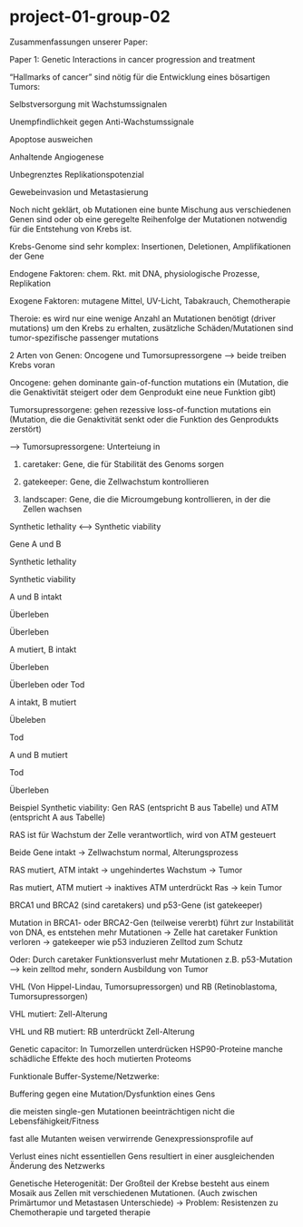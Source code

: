 # project-01-group-02
Zusammenfassungen unserer Paper:

Paper 1: Genetic Interactions in cancer progression and treatment 

“Hallmarks of cancer” sind nötig für die Entwicklung eines bösartigen Tumors: 

Selbstversorgung mit Wachstumssignalen 

Unempfindlichkeit gegen Anti-Wachstumssignale 

Apoptose ausweichen 

Anhaltende Angiogenese 

Unbegrenztes Replikationspotenzial 

Gewebeinvasion und Metastasierung 

 

Noch nicht geklärt, ob Mutationen eine bunte Mischung aus verschiedenen Genen sind oder ob eine geregelte Reihenfolge der Mutationen notwendig für die Entstehung von Krebs ist.  

Krebs-Genome sind sehr komplex: Insertionen, Deletionen, Amplifikationen der Gene 

Endogene Faktoren:  chem. Rkt. mit DNA, physiologische Prozesse, Replikation 

Exogene Faktoren: mutagene Mittel, UV-Licht, Tabakrauch, Chemotherapie 

Theroie: es wird nur eine wenige Anzahl an Mutationen benötigt (driver mutations) um den Krebs zu erhalten, zusätzliche Schäden/Mutationen sind tumor-spezifische passenger mutations 

2 Arten von Genen: Oncogene und Tumorsupressorgene --> beide treiben Krebs voran  

Oncogene: gehen dominante gain-of-function mutations ein (Mutation, die die Genaktivität steigert oder dem Genprodukt eine neue Funktion gibt) 

Tumorsupressorgene: gehen rezessive loss-of-function mutations ein (Mutation, die die Genaktivität senkt oder die Funktion des Genprodukts zerstört) 

--> Tumorsupressorgene: Unterteiung in 

1) caretaker: Gene, die für Stabilität des Genoms sorgen 

2) gatekeeper: Gene, die Zellwachstum kontrollieren  

3) landscaper: Gene, die die Microumgebung kontrollieren, in der die Zellen wachsen  

Synthetic lethality <--> Synthetic viability  

Gene A und B  

Synthetic lethality  

Synthetic viability  

A und B intakt  

Überleben 

Überleben  

A mutiert, B intakt  

Überleben  

Überleben oder Tod 

A intakt, B mutiert  

Übeleben  

Tod 

A und B mutiert  

Tod 

Überleben  

 

Beispiel Synthetic viability: Gen RAS (entspricht B aus Tabelle) und ATM (entspricht A aus Tabelle) 

RAS ist für Wachstum der Zelle verantwortlich, wird von ATM gesteuert 

Beide Gene intakt -> Zellwachstum normal, Alterungsprozess 

RAS mutiert, ATM intakt -> ungehindertes Wachstum -> Tumor 

Ras mutiert, ATM mutiert -> inaktives ATM unterdrückt Ras -> kein Tumor 

   

BRCA1 und BRCA2 (sind caretakers) und p53-Gene (ist gatekeeper)  

Mutation in BRCA1- oder BRCA2-Gen (teilweise vererbt) führt zur Instabilität von DNA, es entstehen mehr Mutationen -> Zelle hat caretaker Funktion verloren -> gatekeeper wie p53 induzieren Zelltod zum Schutz  

Oder: Durch caretaker Funktionsverlust mehr Mutationen z.B. p53-Mutation --> kein zelltod mehr, sondern Ausbildung von Tumor 

 

VHL (Von Hippel-Lindau, Tumorsupressorgen) und RB (Retinoblastoma, Tumorsupressorgen)  

VHL mutiert: Zell-Alterung 

VHL und RB mutiert: RB unterdrückt Zell-Alterung  

 

Genetic capacitor: In Tumorzellen unterdrücken HSP90-Proteine manche schädliche Effekte des hoch mutierten Proteoms  

Funktionale Buffer-Systeme/Netzwerke:  

Buffering gegen eine Mutation/Dysfunktion eines Gens 

die meisten single-gen Mutationen beeinträchtigen nicht die Lebensfähigkeit/Fitness 

fast alle Mutanten weisen verwirrende Genexpressionsprofile auf 

Verlust eines nicht essentiellen Gens resultiert in einer ausgleichenden Änderung des Netzwerks 

Genetische Heterogenität: Der Großteil der Krebse besteht aus einem Mosaik aus Zellen mit verschiedenen Mutationen. (Auch zwischen Primärtumor und Metastasen Unterschiede)                 -> Problem: Resistenzen zu Chemotherapie und targeted therapie 
